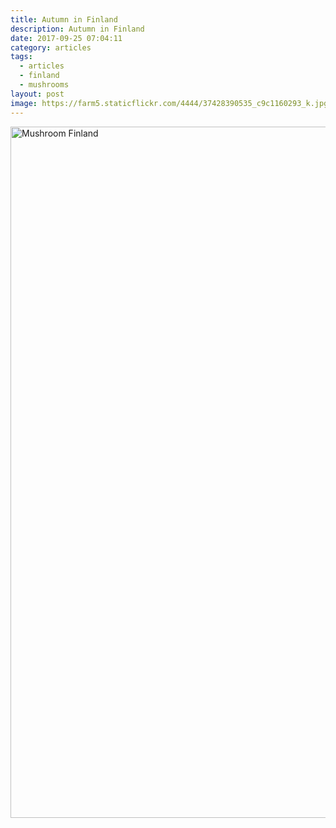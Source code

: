 ```yaml
---
title: Autumn in Finland
description: Autumn in Finland
date: 2017-09-25 07:04:11
category: articles
tags:
  - articles
  - finland
  - mushrooms
layout: post
image: https://farm5.staticflickr.com/4444/37428390535_c9c1160293_k.jpg
---
```


<img src="https://farm5.staticflickr.com/4444/37428390535_c9c1160293_k.jpg" width="2048" height="1106" layout="responsive" alt="Mushroom Finland">
<br>
